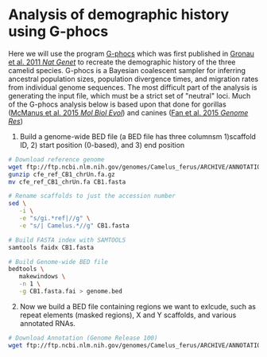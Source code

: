 # Analysis of demographic history using G-phocs
Here we will use the program [G-phocs](http://compgen.cshl.edu/GPhoCS/) which was first published in [Gronau et al. 2011 *Nat Genet*](https://www.nature.com/articles/ng.937) to recreate the demographic history of the three camelid species.  G-phocs is a Bayesian coalescent sampler for inferring ancestral population sizes, population divergence times, and migration rates from individual genome sequences.  The most difficult part of the analysis is generating the input file, which must be a strict set of "neutral" loci.  Much of the G-phocs analysis below is based upon that done for gorillas ([McManus et al. 2015 *Mol Biol Evol*](https://doi.org/10.1093/molbev/msu394)) and canines ([Fan et al. 2015 *Genome Res*](http://www.genome.org/cgi/doi/10.1101/gr.197517.115))

1. Build a genome-wide BED file (a BED file has three columnsm 1)scaffold ID, 2) start position (0-based), and 3) end position
```bash
# Download reference genome
wget ftp://ftp.ncbi.nlm.nih.gov/genomes/Camelus_ferus/ARCHIVE/ANNOTATION_RELEASE.100/CHR_Un/cfe_ref_CB1_chrUn.fa.gz
gunzip cfe_ref_CB1_chrUn.fa.gz
mv cfe_ref_CB1_chrUn.fa CB1.fasta

# Rename scaffolds to just the accession number
sed \
   -i \
   -e "s/gi.*ref|//g" \
   -e "s/| Camelus.*//g" CB1.fasta

# Build FASTA index with SAMTOOLS
samtools faidx CB1.fasta

# Build Genome-wide BED file
bedtools \
   makewindows \
   -n 1 \
   -g CB1.fasta.fai > genome.bed
```

2.  Now we build a BED file containing regions we want to exlcude, such as repeat elements (masked regions), X and Y scaffolds, and various annotated RNAs.
```bash
# Download Annotation (Genome Release 100)
wget ftp://ftp.ncbi.nlm.nih.gov/genomes/Camelus_ferus/ARCHIVE/ANNOTATION_RELEASE.100/GFF/ref_CB1_scaffolds.gff3.gz
```
